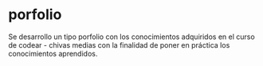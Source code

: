 # porfolio
Se desarrollo un tipo porfolio con los conocimientos adquiridos en el curso de codear - chivas medias con la finalidad de poner en práctica los conocimientos aprendidos.
